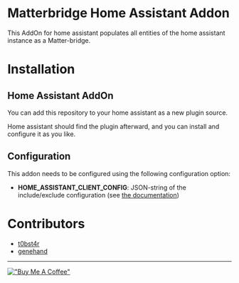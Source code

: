 # Matterbridge Home Assistant Addon

This AddOn for home assistant populates all entities of the home assistant instance as a Matter-bridge.

# Installation

## Home Assistant AddOn

You can add this repository to your home assistant as a new plugin source.

Home assistant should find the plugin afterward, and you can install and configure it as you like.

## Configuration

This addon needs to be configured using the following configuration option:

- **HOME_ASSISTANT_CLIENT_CONFIG**: JSON-string of the include/exclude configuration (see [the documentation](https://github.com/t0bst4r/matterbridge-home-assistant?tab=readme-ov-file#configuration))

# Contributors

- [t0bst4r](https://github.com/t0bst4r)
- [genehand](https://github.com/genehand)

---

[!["Buy Me A Coffee"](https://www.buymeacoffee.com/assets/img/custom_images/orange_img.png)](https://www.buymeacoffee.com/t0bst4r)
